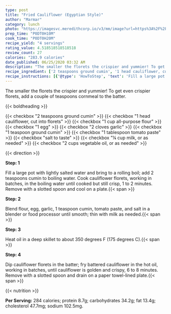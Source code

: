 ```yaml
---
type: post
title: "Fried Cauliflower (Egyptian Style)"
author: "Marmar"
category: lunch
photo: "https://imagesvc.meredithcorp.io/v3/mm/image?url=https%3A%2F%2Fimages.media-allrecipes.com%2Fuserphotos%2F6734595.jpg"
prep_time: "P0DT0H10M"
cook_time: "P0DT0H20M"
recipe_yield: "4 servings"
rating_value: 4.518518518518518
review_count: 27
calories: "283.9 calories"
date_published: 06/25/2020 03:32 AM
description: "The smaller the florets the crispier and yummier! To get even crispier florets, add a couple of teaspoons cornmeal to the batter."
recipe_ingredient: ['2 teaspoons ground cumin', '1 head cauliflower, cut into florets', '1 cup all-purpose flour', '1 egg', '2 cloves garlic', '1 teaspoon ground cumin', '1 tablespoon tomato paste', 'salt to taste', '¼ cup milk, or as needed', '2 cups vegetable oil, or as needed']
recipe_instructions: [{'@type': 'HowToStep', 'text': 'Fill a large pot with lightly salted water and bring to a rolling boil; add 2 teaspoons cumin to boiling water. Cook cauliflower florets, working in batches, in the boiling water until cooked but still crisp, 1 to 2 minutes. Remove with a slotted spoon and cool on a plate.\n'}, {'@type': 'HowToStep', 'text': 'Blend flour, egg, garlic, 1 teaspoon cumin, tomato paste, and salt in a blender or food processor until smooth; thin with milk as needed.\n'}, {'@type': 'HowToStep', 'text': 'Heat oil in a deep skillet to about 350 degrees F (175 degrees C).\n'}, {'@type': 'HowToStep', 'text': 'Dip cauliflower florets in the batter; fry battered cauliflower in the hot oil, working in batches, until cauliflower is golden and crispy, 6 to 8 minutes. Remove with a slotted spoon and drain on a paper towel-lined plate.\n'}]
---
```


The smaller the florets the crispier and yummier! To get even crispier florets, add a couple of teaspoons cornmeal to the batter. 

{{< boldheading >}}

{{< checkbox "2 teaspoons ground cumin" >}}
{{< checkbox "1 head cauliflower, cut into florets" >}}
{{< checkbox "1 cup all-purpose flour" >}}
{{< checkbox "1  egg" >}}
{{< checkbox "2 cloves garlic" >}}
{{< checkbox "1 teaspoon ground cumin" >}}
{{< checkbox "1 tablespoon tomato paste" >}}
{{< checkbox "salt to taste" >}}
{{< checkbox "¼ cup milk, or as needed" >}}
{{< checkbox "2 cups vegetable oil, or as needed" >}}


{{< direction >}}

**Step: 1**

Fill a large pot with lightly salted water and bring to a rolling boil; add 2 teaspoons cumin to boiling water. Cook cauliflower florets, working in batches, in the boiling water until cooked but still crisp, 1 to 2 minutes. Remove with a slotted spoon and cool on a plate.{{< span >}}

**Step: 2**

Blend flour, egg, garlic, 1 teaspoon cumin, tomato paste, and salt in a blender or food processor until smooth; thin with milk as needed.{{< span >}}

**Step: 3**

Heat oil in a deep skillet to about 350 degrees F (175 degrees C).{{< span >}}

**Step: 4**

Dip cauliflower florets in the batter; fry battered cauliflower in the hot oil, working in batches, until cauliflower is golden and crispy, 6 to 8 minutes. Remove with a slotted spoon and drain on a paper towel-lined plate.{{< span >}}

{{< nutrition >}}

**Per Serving:** 284 calories; protein 8.7g; carbohydrates 34.2g; fat 13.4g; cholesterol 47.7mg; sodium 102.5mg.